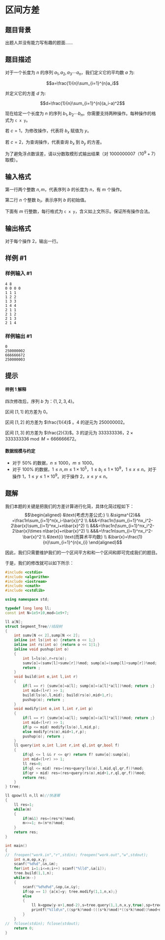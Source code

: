 # 区间方差

## 题目背景

出题人并没有能力写有趣的题面……

## 题目描述

对于一个长度为 $n$ 的序列 $a_1,a_2,a_3\cdots a_n$，我们定义它的平均数 $a$ 为:

$$a=\frac{1}{n}\sum_{i=1}^{n}a_i$$

并定义它的方差 $d$ 为:

$$d=\frac{1}{n}\sum_{i=1}^{n}(a_i-a)^2$$

现在给定一个长度为 $n$ 的序列 $b_1,b_2\cdots b_n$。你需要支持两种操作。每种操作的格式为 `c x y`。

若 $c=1$，为修改操作，代表将 $b_x$ 赋值为 $y$。

若 $c=2$，为查询操作，代表查询 $b_x$ 到 $b_y$ 的方差。

为了避免浮点数误差，请以分数取模形式输出结果（对 1000000007（$10^9+7$）取模）。

## 输入格式

第一行两个整数 $n,m$，代表序列 $b$ 的长度为 $n$，有 $m$ 个操作。

第二行 $n$ 个整数 $b_i$，表示序列 $b$ 的初始值。

下面有 $m$ 行整数，每行格式为 `c x y`，含义如上文所示。保证所有操作合法。

## 输出格式

对于每个操作 2，输出一行。

## 样例 #1

### 样例输入 #1

```
4 8
0 0 0 0
1 1 1
1 2 2
1 3 3
1 4 4
2 1 1
2 1 2
2 1 3
2 1 4
```

### 样例输出 #1

```
0
250000002
666666672
250000003
```

## 提示

#### 样例 1 解释
四次修改后，序列 $b$ 为：$\{1,2,3,4\}$。

区间 $[1,1]$ 的方差为 $0$。

区间 $[1,2]$ 的方差为 $\frac{1}{4}$ 。$4$ 的逆元为 $250000002$。

区间 $[1,3]$ 的方差为 $\frac{2}{3}$。$3$ 的逆元为 $333333336$，$2\times333333336\bmod M=666666672$。

#### 数据规模与约定

- 对于 $50\%$ 的数据，$n\leq 1000$，$m\leq 1000$。
- 对于 $100\%$ 的数据，$1\leq n,m\leq 1\times 10^5$，$1\leq b_i\leq 1\times 10^9$，$1\leq x\leq n$。对于操作 1，$1\leq y\leq 1\times 10^9$。对于操作 2，$x\leq y\leq n$。

## 题解
我们本题的关键是把我们的方差计算进行化简，具体化简过程如下：
$$\begin{aligned}
&\text{考虑方差公式:} \\
&\sigma^{2}&& =\frac1n\sum_{i=1}^n(x_i-\bar{x})^2  \\
&&&=\frac1n(\sum_{i=1}^nx_i^2-2\bar{x}\sum_{i=1}^nx_i+n\bar{x}^2) \\
&&&=\frac1n(\sum_{i=1}^nx_i^2-2\bar{x}\times n\bar{x}+n\bar{x}^2) \\
&&&=\frac1n\sum_{i=1}^nx_i^2-\bar{x}^2 \\
&\text{i} \text{而算术平均数}  \\
&\bar{x}=\frac{1}{n}\sum_{i=1}^{n}x_{i}
\end{aligned}$$

因此，我们只需要维护我们的一个区间平方和和一个区间和即可完成我们的题目。

于是，我们的修改就可以如下所示：

```cpp
#include <cstdio>
#include <algorithm>
#include <iostream>
#include <cmath>
#include <cstdlib>

using namespace std;

typedef long long ll;
const int N=1e5+10,mod=1e9+7;

ll a[N];
struct Segment_Tree//线段树
{
	int sumv[N << 2],sump[N << 2];
	inline int ls(int o) {return o << 1;}
	inline int rs(int o) {return o << 1|1;}
	inline void pushup(int o)
	{
		int l=ls(o),r=rs(o);
		sumv[o]=(sumv[l]+sumv[r])%mod; sump[o]=(sump[l]+sump[r])%mod;
		return ;
	}
	void build(int o,int l,int r)
	{
		if(l == r) {sumv[o]=a[l]; sump[o]=(a[l]*a[l])%mod; return ;}
		int mid=(l+r) >> 1;
		build(ls(o),l,mid); build(rs(o),mid+1,r);
		pushup(o); return ;
	}
	void modify(int o,int l,int r,int p)
	{
		if(l == r) {sumv[o]=a[l]; sump[o]=(a[l]*a[l])%mod; return ;}
		int mid=(l+r) >> 1;
		if(p <= mid) modify(ls(o),l,mid,p);
		else modify(rs(o),mid+1,r,p);
		pushup(o); return ;
	}
	ll query(int o,int l,int r,int ql,int qr,bool f)
	{
		if(ql <= l && r <= qr) return f? sumv[o]:sump[o];
		int mid=(l+r) >> 1;
		ll res=0;
		if(ql <= mid) res=(res+query(ls(o),l,mid,ql,qr,f))%mod;
		if(qr > mid) res=(res+query(rs(o),mid+1,r,ql,qr,f))%mod;
		return res;
	}
} tree;

ll qpow(ll n,ll m)//快速幂
{
	ll res=1;
	while(m)
	{
		if(m&1) res=(res*n)%mod;
		m>>=1; n=(n*n)%mod;
	}
	return res;
}

int main()
{
// 	freopen("work.in","r",stdin); freopen("work.out","w",stdout);
	int n,m,op,x,y;
	scanf("%d%d",&n,&m);
	for(int i=1;i<=n;i++) scanf("%lld",&a[i]);
	tree.build(1,1,n);
	while(m--)
	{
		scanf("%d%d%d",&op,&x,&y);
		if(op == 1) {a[x]=y; tree.modify(1,1,n,x);}
		else
		{
			ll k=qpow(y-x+1,mod-2),s=tree.query(1,1,n,x,y,true),sp=tree.query(1,1,n,x,y,false);
			printf("%lld\n",((sp*k)%mod-(((s*k)%mod)*((s*k)%mod))%mod+mod)%mod); 
		}
	}
// 	fclose(stdin); fclose(stdout);
	return 0;
}
```